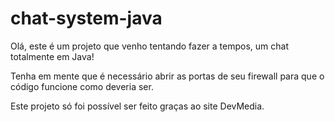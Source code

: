 # chat-system-java

Olá, este é um projeto que venho tentando fazer a tempos, um chat totalmente em Java!

Tenha em mente que é necessário abrir as portas de seu firewall para que o código funcione como deveria ser.

Este projeto só foi possível ser feito graças ao site DevMedia.
